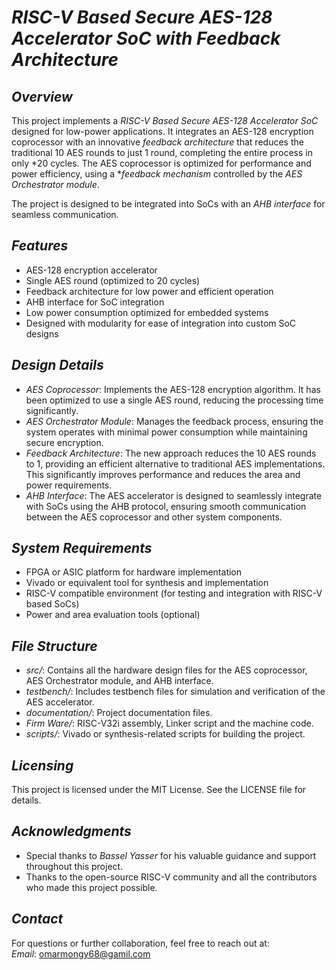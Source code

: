 # *RISC-V Based Secure AES-128 Accelerator SoC with Feedback Architecture*

## *Overview*

This project implements a *RISC-V Based Secure AES-128 Accelerator SoC* designed for low-power applications. It integrates an AES-128 encryption coprocessor with an innovative *feedback architecture* that reduces the traditional 10 AES rounds to just 1 round, completing the entire process in only *20 cycles. The AES coprocessor is optimized for performance and power efficiency, using a **feedback mechanism* controlled by the *AES Orchestrator module*.

The project is designed to be integrated into SoCs with an *AHB interface* for seamless communication.

## *Features*
- AES-128 encryption accelerator
- Single AES round (optimized to 20 cycles)
- Feedback architecture for low power and efficient operation
- AHB interface for SoC integration
- Low power consumption optimized for embedded systems
- Designed with modularity for ease of integration into custom SoC designs

## *Design Details*
- *AES Coprocessor*: Implements the AES-128 encryption algorithm. It has been optimized to use a single AES round, reducing the processing time significantly.
- *AES Orchestrator Module*: Manages the feedback process, ensuring the system operates with minimal power consumption while maintaining secure encryption.
- *Feedback Architecture*: The new approach reduces the 10 AES rounds to 1, providing an efficient alternative to traditional AES implementations. This significantly improves performance and reduces the area and power requirements.
- *AHB Interface*: The AES accelerator is designed to seamlessly integrate with SoCs using the AHB protocol, ensuring smooth communication between the AES coprocessor and other system components.

## *System Requirements*
- FPGA or ASIC platform for hardware implementation
- Vivado or equivalent tool for synthesis and implementation
- RISC-V compatible environment (for testing and integration with RISC-V based SoCs)
- Power and area evaluation tools (optional)


## *File Structure*
- *src/*: Contains all the hardware design files for the AES coprocessor, AES Orchestrator module, and AHB interface.
- *testbench/*: Includes testbench files for simulation and verification of the AES accelerator.
- *documentation/*: Project documentation files.
-  *Firm Ware/*: RISC-V32i assembly, Linker script and the machine code.
- *scripts/*: Vivado or synthesis-related scripts for building the project.

## *Licensing*

This project is licensed under the MIT License. See the LICENSE file for details.

## *Acknowledgments*

- Special thanks to *Bassel Yasser* for his valuable guidance and support throughout this project.
- Thanks to the open-source RISC-V community and all the contributors who made this project possible.

## *Contact*

For questions or further collaboration, feel free to reach out at:  
*Email*: omarmongy68@gamil.com
